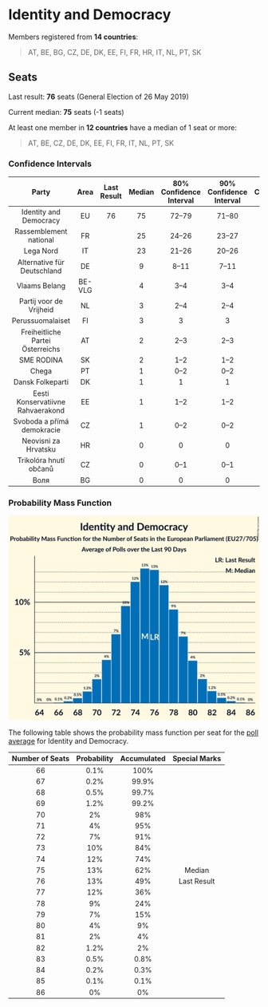 # Identity and Democracy

Members registered from **14 countries**:

> AT, BE, BG, CZ, DE, DK, EE, FI, FR, HR, IT, NL, PT, SK

## Seats

Last result: **76** seats (General Election of 26 May 2019)

Current median: **75** seats (-1 seats)

At least one member in **12 countries** have a median of 1 seat or more:

> AT, BE, CZ, DE, DK, EE, FI, FR, IT, NL, PT, SK

### Confidence Intervals

| Party | Area | Last Result | Median | 80% Confidence Interval | 90% Confidence Interval | 95% Confidence Interval | 99% Confidence Interval |
|:-----:|:----:|:-----------:|:------:|:-----------------------:|:-----------------------:|:-----------------------:|:-----------------------:|
| Identity and Democracy | EU | 76 | 75 | 72–79 | 71–80 | 70–81 | 68–83 |
| Rassemblement national | FR | | 25 | 24–26 | 23–27 | 22–27 | 21–28 |
| Lega Nord | IT | | 23 | 21–26 | 20–26 | 19–26 | 19–27 |
| Alternative für Deutschland | DE | | 9 | 8–11 | 7–11 | 7–12 | 7–12 |
| Vlaams Belang | BE-VLG | | 4 | 3–4 | 3–4 | 3–4 | 3–4 |
| Partij voor de Vrijheid | NL | | 3 | 2–4 | 2–4 | 2–4 | 2–4 |
| Perussuomalaiset | FI | | 3 | 3 | 3 | 3 | 2–4 |
| Freiheitliche Partei Österreichs | AT | | 2 | 2–3 | 2–3 | 2–3 | 1–3 |
| SME RODINA | SK | | 2 | 1–2 | 1–2 | 1–2 | 1–2 |
| Chega | PT | | 1 | 0–2 | 0–2 | 0–2 | 0–2 |
| Dansk Folkeparti | DK | | 1 | 1 | 1 | 1 | 0–1 |
| Eesti Konservatiivne Rahvaerakond | EE | | 1 | 1–2 | 1–2 | 1–2 | 1–2 |
| Svoboda a přímá demokracie | CZ | | 1 | 0–2 | 0–2 | 0–2 | 0–2 |
| Neovisni za Hrvatsku | HR | | 0 | 0 | 0 | 0 | 0 |
| Trikolóra hnutí občanů | CZ | | 0 | 0–1 | 0–1 | 0–1 | 0–1 |
| Воля | BG | | 0 | 0 | 0 | 0 | 0 |

### Probability Mass Function

![Graph with seats probability mass function not yet produced](average-2020-05-31-seats-pmf-identityanddemocracy.png "Seats Probability Mass Function")

The following table shows the probability mass function per seat for the [poll average](average-2020-05-31.html) for Identity and Democracy.

| Number of Seats | Probability | Accumulated | Special Marks |
|:---------------:|:-----------:|:-----------:|:-------------:|
| 66 | 0.1% | 100% |  |
| 67 | 0.2% | 99.9% |  |
| 68 | 0.5% | 99.7% |  |
| 69 | 1.2% | 99.2% |  |
| 70 | 2% | 98% |  |
| 71 | 4% | 95% |  |
| 72 | 7% | 91% |  |
| 73 | 10% | 84% |  |
| 74 | 12% | 74% |  |
| 75 | 13% | 62% | Median |
| 76 | 13% | 49% | Last Result |
| 77 | 12% | 36% |  |
| 78 | 9% | 24% |  |
| 79 | 7% | 15% |  |
| 80 | 4% | 9% |  |
| 81 | 2% | 4% |  |
| 82 | 1.2% | 2% |  |
| 83 | 0.5% | 0.8% |  |
| 84 | 0.2% | 0.3% |  |
| 85 | 0.1% | 0.1% |  |
| 86 | 0% | 0% |  |



